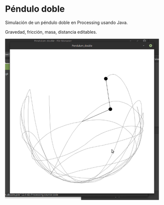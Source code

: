 # Péndulo doble

Simulación de un péndulo doble en Processing usando Java.

Gravedad, fricción, masa, distancia editables.

![Vista previa](preview.png)
